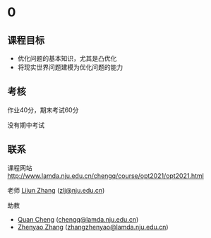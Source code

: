 # 0

## 课程目标

* 优化问题的基本知识，尤其是凸优化
* 将现实世界问题建模为优化问题的能力

## 考核

作业40分，期末考试60分

没有期中考试

## 联系

课程网站 http://www.lamda.nju.edu.cn/chengq/course/opt2021/opt2021.html

老师 [Lijun Zhang](https://cs.nju.edu.cn/zlj/) ([zlj@nju.edu.cn](mailto:zlj@nju.edu.cn))

助教

- [Quan Cheng](http://www.lamda.nju.edu.cn/chengq/) ([chengq@lamda.nju.edu.cn](mailto:chengq@lamda.nju.edu.cn))
- [Zhenyao Zhang](http://www.lamda.nju.edu.cn/zhangzhenyao/) ([zhangzhenyao@lamda.nju.edu.cn](mailto:zhangzhenyao@lamda.nju.edu.cn))